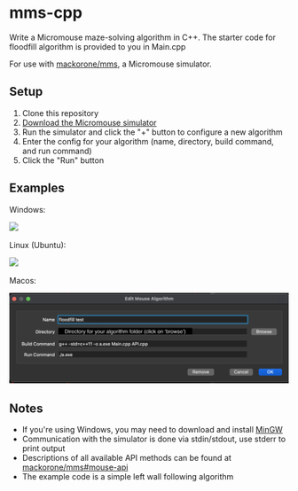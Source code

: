# mms-cpp

Write a Micromouse maze-solving algorithm in C++. The starter code for floodfill algorithm is provided to you in Main.cpp

For use with [mackorone/mms](https://github.com/mackorone/mms), a Micromouse simulator.

## Setup

1. Clone this repository
1. [Download the Micromouse simulator](https://github.com/mackorone/mms#download)
1. Run the simulator and click the "+" button to configure a new algorithm
1. Enter the config for your algorithm (name, directory, build command, and run command)
1. Click the "Run" button

## Examples

Windows:

![](https://github.com/mackorone/mms-cpp/blob/master/config-windows.png)

Linux (Ubuntu):

![](https://github.com/mackorone/mms-cpp/blob/master/config-linux.png)

Macos:

![](config-mac.png)


## Notes

- If you're using Windows, you may need to download and install [MinGW](http://mingw.org/wiki/Getting_Started)
- Communication with the simulator is done via stdin/stdout, use stderr to print output
- Descriptions of all available API methods can be found at [mackorone/mms#mouse-api](https://github.com/mackorone/mms#mouse-api)
- The example code is a simple left wall following algorithm
